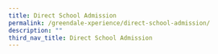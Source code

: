 ```yaml
---
title: Direct School Admission
permalink: /greendale-xperience/direct-school-admission/
description: ""
third_nav_title: Direct School Admission
---
```

